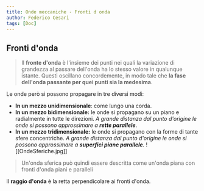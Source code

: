 ```yaml
---
title: Onde meccaniche - Fronti d onda
author: Federico Cesari
tags: [Doc]
---
```

## Fronti d'onda
>Il **fronte d'onda** è l'insieme dei punti nei quali la variazione di grandezza al passare dell'onda ha lo stesso valore in qualunque istante. Questi oscillano concordemente, in modo tale che **la fase dell'onda passante per quei punti sia la medesima**.

Le onde però si possono propagare in tre diversi modi: 
- **In un mezzo unidimensionale**: come lungo una corda.
- **In un mezzo bidimensionale:** le onde si propagano su un piano e radialmente in tutte le direzioni. *A grande distanza dal punto d'origine le onde si possono approssimare a **rette parallele***.
- **In un mezzo tridimensionale:** le onde si propagano con la forme di tante sfere concentriche. *A grande distanza dal punto d'origine le onde si possono approssimare a **superfici piane parallele**.*
![[OndeSferiche.jpg]]
>Un'onda sferica può quindi essere descritta come un'onda piana con fronti d'onda piani e paralleli

Il **raggio d'onda** è la retta perpendicolare ai fronti d'onda.

